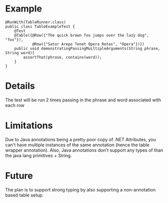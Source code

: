 # Example #

```
@RunWith(TableRunner.class)
public class TableExampleTest {
    @Test
    @Table({@Row({"The quick brown fox jumps over the lazy dog", "fox"}),
            @Row({"Sator Arepo Tenet Opera Rotas", "Opera"})})
    public void demonstratingPassingMuiltipleArguments(String phrase, String word){
        assertThat(phrase, contains(word));
    }
}
```

# Details #

The test will be run 2 times passing in the phrase and word associated with each row

# Limitations #

Due to Java annotations being a pretty poor copy of .NET Attributes, you can't have multiple instances of the same annotation (hence the table wrapper annotation). Also, Java annotations don't support any types of than the java lang primitives + String.

# Future #

The plan is to support strong typing by also supporting a non-annotation based table setup.